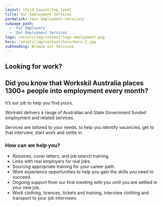 ```yaml
---
layout: child_layout/top_level
title: Our Employment Services
permalink: /our-employment-services/
subpage_path:
  - 'For Employers'
  - 'Our Employment Services'
logo: /assets/img/content/logo-employment.png
hero: /assets/img/content/hero/hero-2.jpg
subheading: Browse our Services
---
```


## Looking for work?

## Did you know that Workskil Australia places 1300+ people into employment every month?

It’s our job to help you find yours.

Workskil delivers a range of Australian and State Government funded employment and related services.

Services are tailored to your needs, to help you identify vacancies, get to that interview, start work and settle in.

### How can we help you?

* Resumes, cover letters, and job search training.
* Links with real employers for real jobs.
* Sourcing appropriate training for your career path.
* Work experience opportunities to help you gain the skills you need to succeed.
* Ongoing support from our first meeting with you until you are settled in your new job.
* Work clothing, licences, tickets and training, interview clothing and transport to your job interviews.